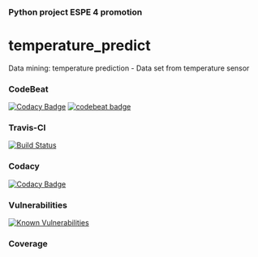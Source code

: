 ### Python project ESPE 4 promotion
# temperature_predict
Data mining: temperature prediction - Data set  from temperature sensor

### CodeBeat
[![Codacy Badge](https://api.codacy.com/project/badge/Grade/59bd44c9412c4dc1a14c7cc7bec7a94a)](https://app.codacy.com/app/gabys_r92/temperature_predict?utm_source=github.com&utm_medium=referral&utm_content=wolverinetx/temperature_predict&utm_campaign=badger)
[![codebeat badge](https://codebeat.co/badges/e21ec427-afdb-4de0-9add-5f6545b490c1)](https://codebeat.co/projects/github-com-wolverinetx-temperature_predict-master)

### Travis-CI
[![Build Status](https://travis-ci.org/wolverinetx/temperature_predict.svg?branch=master)](https://travis-ci.org/wolverinetx/temperature_predict)

### Codacy
[![Codacy Badge](https://api.codacy.com/project/badge/Grade/17197b9e843d4bb19728c4354203cbe2)](https://www.codacy.com/app/gabys_r92/temperature_predict?utm_source=github.com&amp;utm_medium=referral&amp;utm_content=wolverinetx/temperature_predict&amp;utm_campaign=Badge_Grade)

### Vulnerabilities
[![Known Vulnerabilities](https://snyk.io/test/github/wolverinetx/temperature_predict/badge.svg?targetFile=requirements.txt)](https://snyk.io/test/github/wolverinetx/temperature_predict?targetFile=requirements.txt)
   
### Coverage
